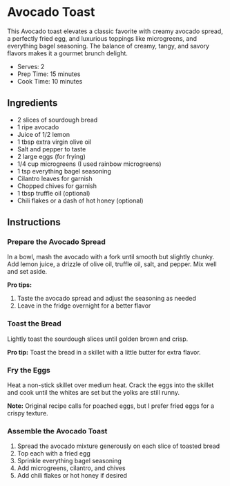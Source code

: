# Avocado Toast

This Avocado toast elevates a classic favorite with creamy avocado spread, a perfectly fried egg, and luxurious toppings like microgreens, and everything bagel seasoning. The balance of creamy, tangy, and savory flavors makes it a gourmet brunch delight.

- Serves: 2
- Prep Time: 15 minutes
- Cook Time: 10 minutes

## Ingredients

- 2 slices of sourdough bread
- 1 ripe avocado
- Juice of 1/2 lemon
- 1 tbsp extra virgin olive oil
- Salt and pepper to taste
- 2 large eggs (for frying)
- 1/4 cup microgreens (I used rainbow microgreens)
- 1 tsp everything bagel seasoning
- Cilantro leaves for garnish
- Chopped chives for garnish
- 1 tbsp truffle oil (optional)
- Chili flakes or a dash of hot honey (optional)

## Instructions

### Prepare the Avocado Spread

In a bowl, mash the avocado with a fork until smooth but slightly chunky.
Add lemon juice, a drizzle of olive oil, truffle oil, salt, and pepper. Mix well and set aside.

**Pro tips:**

1. Taste the avocado spread and adjust the seasoning as needed
2. Leave in the fridge overnight for a better flavor

### Toast the Bread

Lightly toast the sourdough slices until golden brown and crisp.

**Pro tip:** Toast the bread in a skillet with a little butter for extra flavor.

### Fry the Eggs

Heat a non-stick skillet over medium heat. Crack the eggs into the skillet and cook until the whites are set but the yolks are still runny.

**Note:** Original recipe calls for poached eggs, but I prefer fried eggs for a crispy texture.

### Assemble the Avocado Toast

1. Spread the avocado mixture generously on each slice of toasted bread
2. Top each with a fried egg
3. Sprinkle everything bagel seasoning
4. Add microgreens, cilantro, and chives
5. Add chili flakes or hot honey if desired
